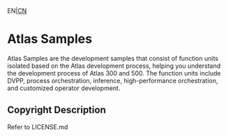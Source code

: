 EN|[CN](README.zh.md)# Atlas SamplesAtlas Samples are the development samples that consist of function units isolated based on the Atlas development process, helping you understand the development process of Atlas 300 and 500. The function units include DVPP, process orchestration, inference, high-performance orchestration, and customized operator development.## Copyright DescriptionRefer to LICENSE.md